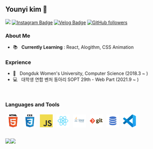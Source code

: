 ## Younyi kim 🌈

<a href="mailto:rlakuku1221@gmail.com" target="_blank"><img src="https://img.shields.io/badge/rlakuku1221@gmail.com-EA4335?style=flat-square&logo=Gmail&logoColor=white"/></a>
[![Instagram Badge](https://img.shields.io/badge/yenoexiste-9c38d1?style=flat&logo=Instagram&logoColor=white)](https://www.instagram.com/yenoexiste) 
[![Velog Badge](http://img.shields.io/badge/-VELOG-20c997?style=flat&link=https://velog.io/@younyikim)](https://velog.io/@younyikim)
 [![GitHub followers](https://img.shields.io/github/followers/younyikim?label=Follow&style=social)](https://github.com/younyikim/?tab=follow)

### About Me

* 📚  &nbsp; <b>Currently Learning</b> : React, Alogithm, CSS Animation

### Exprience  
* 🏫     &nbsp; Dongduk Women's University, Computer Science (2018.3 ~ )
* 💻     &nbsp; 대학생 연합 벤처 동아리 SOPT 29th - Web Part (2021.9 ~ )

<br>

### Languages and Tools

<p align="left">

 <img src="https://raw.githubusercontent.com/github/explore/80688e429a7d4ef2fca1e82350fe8e3517d3494d/topics/html/html.png" alt="react" height="40" style="vertical-align:top; margin:4px">

 <img src="https://raw.githubusercontent.com/github/explore/80688e429a7d4ef2fca1e82350fe8e3517d3494d/topics/css/css.png" alt="react" height="40" style="vertical-align:top; margin:4px">
  
 <img src="https://raw.githubusercontent.com/github/explore/80688e429a7d4ef2fca1e82350fe8e3517d3494d/topics/javascript/javascript.png" alt="react" height="40" style="vertical-align:top; margin:4px">

<img src="https://raw.githubusercontent.com/github/explore/80688e429a7d4ef2fca1e82350fe8e3517d3494d/topics/react/react.png" alt="react" height="40" style="vertical-align:top; margin:4px">
  <img src="https://raw.githubusercontent.com/github/explore/80688e429a7d4ef2fca1e82350fe8e3517d3494d/topics/java/java.png" alt="react" height="40" style="vertical-align:top; margin:4px">
  
 <img src="https://raw.githubusercontent.com/github/explore/80688e429a7d4ef2fca1e82350fe8e3517d3494d/topics/git/git.png" alt="react" height="40" style="vertical-align:top; margin:4px">

 <img src="https://raw.githubusercontent.com/github/explore/80688e429a7d4ef2fca1e82350fe8e3517d3494d/topics/sql/sql.png" alt="react" height="40" style="vertical-align:top; margin:4px">
  
<img src="https://raw.githubusercontent.com/github/explore/80688e429a7d4ef2fca1e82350fe8e3517d3494d/topics/visual-studio-code/visual-studio-code.png" alt="VS Code" height="40" style="vertical-align:top; margin:4px">
</p>
<br>

  <img align='left' src="http://mazassumnida.wtf/api/v2/generate_badge?boj=ghddl1123">
<img align='left' src="https://github-readme-stats.vercel.app/api?username=younyikim" height="165">
 





<!--
**younyikim/younyikim** is a ✨ _special_ ✨ repository because its `README.md` (this file) appears on your GitHub profile.

Here are some ideas to get you started:

- 🔭 I’m currently working on ...
- 🌱 I’m currently learning ...
- 👯 I’m looking to collaborate on ...
- 🤔 I’m looking for help with ...
- 💬 Ask me about ...
- 📫 How to reach me: ...
- 😄 Pronouns: ...
- ⚡ Fun fact: ...
-->
